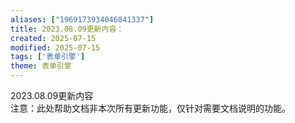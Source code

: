 ```yaml
---
aliases: ["1969173934046841337"]
title: 2023.08.09更新内容：  
created: 2025-07-15
modified: 2025-07-15
tags: ['表单引擎']
theme: 表单引擎
---
```


2023.08.09更新内容  
注意：此处帮助文档非本次所有更新功能，仅针对需要文档说明的功能。